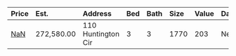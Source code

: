 | Price                                                                           | Est.       | Address            | Bed | Bath | Size | Value | Days | Lot  | Year | HOA | Open |
| :------------------------------------------------------------------------------ | :--------- | :----------------- | :-- | :--- | :--- | :---- | :--- | :--- | :--- | :-- | :--- |
| [NaN](https://www.movoto.com/home/110-huntington-cir-cary-nc-27513-413_2340016) | 272,580.00 | 110 Huntington Cir | 3   | 3    | 1770 | 203   | New  | 0.43 | 1981 | 0   |      |